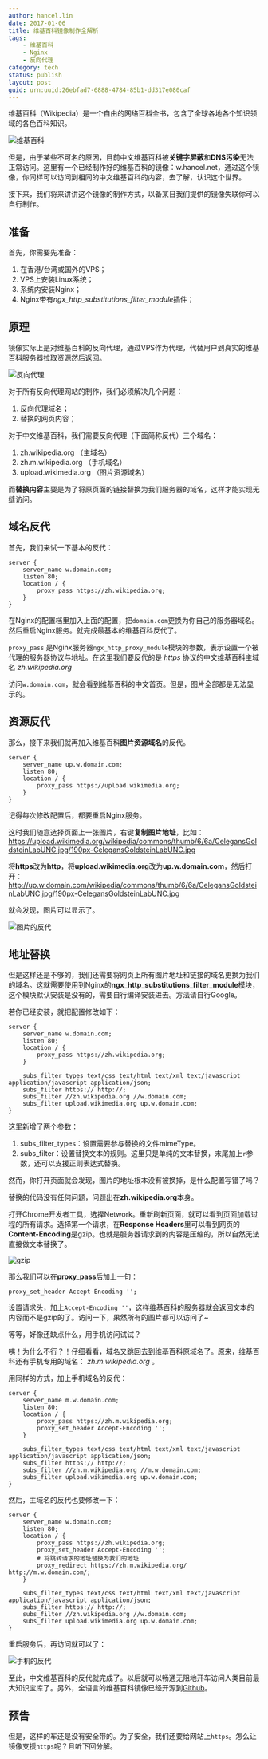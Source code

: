 ```yaml
---
author: hancel.lin
date: 2017-01-06
title: 维基百科镜像制作全解析
tags: 
    - 维基百科
    - Nginx
    - 反向代理
category: tech
status: publish
layout: post
guid: urn:uuid:26ebfad7-6888-4784-85b1-dd317e080caf
---
```


维基百科（Wikipedia）是一个自由的网络百科全书，包含了全球各地各个知识领域的各色百科知识。

![维基百科](/media/files/how-to-make-wiki-mirror/0.png)

但是，由于某些不可名的原因，目前中文维基百科被**关键字屏蔽**和**DNS污染**无法正常访问。这里有一个已经制作好的维基百科的镜像：w.hancel.net，通过这个镜像，你同样可以访问到相同的中文维基百科的内容，去了解，认识这个世界。

接下来，我们将来讲讲这个镜像的制作方式，以备某日我们提供的镜像失联你可以自行制作。

<!--more-->

## 准备

首先，你需要先准备：

1. 在香港/台湾或国外的VPS；
2. VPS上安装Linux系统；
3. 系统内安装Nginx；
4. Nginx带有*ngx_http_substitutions_filter_module*插件；

## 原理

镜像实际上是对维基百科的反向代理，通过VPS作为代理，代替用户到真实的维基百科服务器拉取资源然后返回。

![反向代理](/media/files/how-to-make-wiki-mirror/1.png)

对于所有反向代理网站的制作，我们必须解决几个问题：

1. 反向代理域名；
2. 替换的网页内容；

对于中文维基百科，我们需要反向代理（下面简称反代）三个域名：

1. zh.wikipedia.org	（主域名）
2. zh.m.wikipedia.org （手机域名）
3. upload.wikimedia.org （图片资源域名）

而**替换内容**主要是为了将原页面的链接替换为我们服务器的域名，这样才能实现无缝访问。

## 域名反代

首先，我们来试一下基本的反代：

```nginx
server {
	server_name w.domain.com;
	listen 80;
	location / {
		proxy_pass https://zh.wikipedia.org;
	}
}
```

在Nginx的配置档里加入上面的配置，把`domain.com`更换为你自己的服务器域名。然后重启Nginx服务。就完成最基本的维基百科反代了。

`proxy_pass` 是Nginx服务器`ngx_http_proxy_module`模块的参数，表示设置一个被代理的服务器协议与地址。在这里我们要反代的是 _https_ 协议的中文维基百科主域名 _zh.wikipedia.org_

访问`w.domain.com`，就会看到维基百科的中文首页。但是，图片全部都是无法显示的。

## 资源反代

那么，接下来我们就再加入维基百科**图片资源域名**的反代。

```nginx
server {
	server_name up.w.domain.com;
	listen 80;
	location / {
		proxy_pass https://upload.wikimedia.org;
	}
}
```

记得每次修改配置后，都要重启Nginx服务。

这时我们随意选择页面上一张图片，右键**复制图片地址**，比如：
https://upload.wikimedia.org/wikipedia/commons/thumb/6/6a/CelegansGoldsteinLabUNC.jpg/190px-CelegansGoldsteinLabUNC.jpg

将**https**改为**http**，将**upload.wikimedia.org**改为**up.w.domain.com**，然后打开：
http://up.w.domain.com/wikipedia/commons/thumb/6/6a/CelegansGoldsteinLabUNC.jpg/190px-CelegansGoldsteinLabUNC.jpg

就会发现，图片可以显示了。

![图片的反代](/media/files/how-to-make-wiki-mirror/2.png)

## 地址替换

但是这样还是不够的，我们还需要将网页上所有图片地址和链接的域名更换为我们的域名。这就需要使用到Nginx的**ngx_http_substitutions_filter_module**模块，这个模块默认安装是没有的，需要自行编译安装进去。方法请自行Google。

若你已经安装，就把配置修改如下：

```nginx
server {
	server_name w.domain.com;
	listen 80;
	location / {
		proxy_pass https://zh.wikipedia.org;
	}
	
	subs_filter_types text/css text/html text/xml text/javascript application/javascript application/json;
	subs_filter https:// http://;
	subs_filter //zh.wikipedia.org //w.domain.com;
	subs_filter upload.wikimedia.org up.w.domain.com;
}
```

这里新增了两个参数：

1. subs_filter_types：设置需要参与替换的文件mimeType。
2. subs_filter：设置替换文本的规则。这里只是单纯的文本替换，末尾加上`r`参数，还可以支援正则表达式替换。

然而，你打开页面就会发现，图片的地址根本没有被换掉，是什么配置写错了吗？

替换的代码没有任何问题，问题出在**zh.wikipedia.org**本身。

打开Chrome开发者工具，选择Network。重新刷新页面，就可以看到页面加载过程的所有请求。选择第一个请求，在**Response Headers**里可以看到网页的**Content-Encoding**是gzip。也就是服务器请求到的内容是压缩的，所以自然无法直接做文本替换了。

![gzip](/media/files/how-to-make-wiki-mirror/3.png)

那么我们可以在**proxy_pass**后加上一句：

```nginx
proxy_set_header Accept-Encoding '';
```

设置请求头，加上`Accept-Encoding ''`，这样维基百科的服务器就会返回文本的内容而不是gzip的了。访问一下，果然所有的图片都可以访问了~

等等，好像还缺点什么，用手机访问试试？

咦！为什么不行？！仔细看看，域名又跳回去到维基百科原域名了。原来，维基百科还有手机专用的域名： _zh.m.wikipedia.org_ 。

用同样的方式，加上手机域名的反代：

```nginx
server {
	server_name m.w.domain.com;
	listen 80;
	location / {
		proxy_pass https://zh.m.wikipedia.org;
		proxy_set_header Accept-Encoding '';
	}
	
	subs_filter_types text/css text/html text/xml text/javascript application/javascript application/json;
	subs_filter https:// http://;
	subs_filter //zh.m.wikipedia.org //m.w.domain.com;
	subs_filter upload.wikimedia.org up.w.domain.com;
}
```

然后，主域名的反代也要修改一下：

```nginx
server {
	server_name w.domain.com;
	listen 80;
	location / {
		proxy_pass https://zh.wikipedia.org;
		proxy_set_header Accept-Encoding '';
		# 将跳转请求的地址替换为我们的地址
		proxy_redirect https://zh.m.wikipedia.org/ http://m.w.domain.com/;
	}
	
	subs_filter_types text/css text/html text/xml text/javascript application/javascript application/json;
	subs_filter https:// http://;
	subs_filter //zh.wikipedia.org //w.domain.com;
	subs_filter upload.wikimedia.org up.w.domain.com;
}
```

重启服务后，再访问就可以了：

![手机的反代](/media/files/how-to-make-wiki-mirror/4.png)

至此，中文维基百科的反代就完成了。以后就可以畅通无阻地~~开车~~访问人类目前最大知识宝库了。另外，全语言的维基百科镜像已经开源到[Github](https://github.com/imlinhanchao/ngx_proxy_wiki)。

## 预告

但是，这样的车还是没有安全带的。为了安全，我们还要给网站上`https`。怎么让镜像支援`https`呢？且听下回分解。